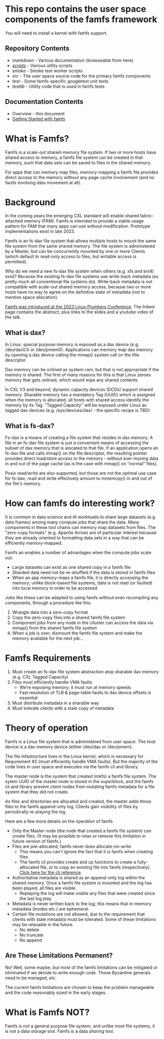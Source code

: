 
# This repo contains the user space components of the famfs framework

You will need to install a kernel with famfs support. 

## Repository Contents


* *markdown* - Various documentation (browseable from here)
* [*scripts*](scripts/README.md) - Various utility scripts
* *smoke* - Smoke test worker scripts
* *src* - The user space source code for the primary famfs components
* *test* - Some famfs-specific googletest unit tests
* *testlib* - Utility code that is used in famfs tests

## Documentation Contents

* Overview - this document
* [Getting Started with famfs](markdown/getting-started.md)

# What is Famfs?

Famfs is a scale-out shared-memory file system. If two or more hosts have shared access
to memory, a famfs file system can be created in that memory, such that data sets can be
saved to files in the shared memory.

For apps that can memory map files, memory-mapping a famfs file provides direct access to
the memory without any page cache involvement (and no faults involving data movement at all).

# Background

In the coming years the emerging CXL standard will enable shared fabric-attached
memory (FAM). Famfs is intended to provide a viable usage pattern for FAM that many apps
can use without modification. Prototype implementations exist in late 2023.

Famfs is an fs-dax file system that allows multiple hosts to mount the same file system
from the same shared memory. The file system is administered by a Master, but can
be concurrently mounted by one or more Clients (which default to read-only access to files,
but writable access is permitted).

Why do we need a new fs-dax file system when others (e.g. xfs and ext4) exist? Because the existing
fs-dax file systems use write-back metadata (as pretty much all conventional file systems do).
Write-back metadata is not compatible with scale-out shared memory access, because two or more hosts
have no way to agree on the definitive state of metadata (not to mention space allocation).

[Famfs was introduced at the 2023 Linux Plumbers Conference](https://lpc.events/event/17/contributions/1455/).
The linked page contains the abstract, plus links to the slides and a
youtube video of the talk.

## What is dax?
In Linux, special purpose memory is exposed as a dax device (e.g. /dev/dax0.0 or /dev/pmem0).
Applications can memory map dax memory by opening a dax device calling the mmap() system call
on the fille descriptor.

Dax memory can be onlined as system-ram, but that is not appropriate if the memory is
shared. The first of many reasons for this is that Linux zeroes memory that gets onlined,
which would wipe any shared contents.

In CXL V3 and beyond, dynamic capacity devices (DCDs) support shared memory. Sharable memory
has a mandatory Tag (UUID) which is assigned when the memory is allocated;
all hosts with shared access identify the memory by its Tag.
"Tagged Capacity" will be exposed under Linux as tagged dax devices
(e.g. /sys/devices/dax/<tag> - the specific recipe is TBD)

## What is fs-dax?

Fs-dax is a means of creating a file system that resides in dax memory. A file in an fs-dax
file system is just a convenient means of accessing the subset of dax memory that is alocated
to that file. If an application opens an
fs-dax file and calls mmap() on the file descriptor, the resulting pointer provides direct
load/store access to the memory - without
ever moving data in and out of the page cache (as is the case with mmap() on "normal" files).

Posix read/write are also supported, but those are not the optimal use case for fs-dax;
read and write effectively amount to mmemcpy() in and out of the file's memory. 


# How can famfs do interesting work?

It is common in data science and AI workloads to share large datasets (e.g. data frames)
among many compute jobs that share the data. Many components in these tool chains can
memory map datasets from files. The "zero-copy formats" (e.g. Apache Arrow) are of 
particular interest because they are already oriented to formatting data sets in a way
that can be efficiently memory-mapped.

Famfs an enables a number of advantages when the compute jobs scale out:

* Large datasets can exist as one shared copy in a famfs file
* Sharded data need not be re-shuffled if the data is stored in famfs files
* When an app memory-maps a famfs file, it is directly accessing the memory;
  unlike block-based file systems, data is not read (or faulted) into local memory
  in order to be accessed

Jobs like these can be adapted to using famfs without even recompiling any components,
through a procedure like this.

1. Wrangle data into a zero-copy format
2. Copy the zero-copy files into a shared famfs file system
3. Component jobs from any node in the clluster can access the data via mmap() from the
   shared famfs file system
4. When a job is over, dismount the famfs file system and make the memory available for
   the next job...

# Famfs Requirements

1. Must create an fs-dax file system abstraction atop sharable dax memory
   (e.g. CXL Tagged Capacity)
2. Files must efficiently handle VMA faults
     - We’re exposing memory; it must run at memory speeds
     - Fast resolution of TLB & page-table faults to dax device offsets is essential
3. Must distribute metadata in a sharable way
4. Must tolerate clients with a stale copy of metadata

# Theory of operation

Famfs is a Linux file system that is administered from user space. The host device
is a dax memory device (either /dev/dax or /dev/pmem).

The file infastructure lives in the Linux kernel, which is necessary for Requirement #2
(must efficiently handle VMA faults). But the majority of the code lives in user space
and executes via the famfs cli and library.

The master node is the system that created (mkfs) a famfs file system. The sytem UUID of the
master node is stored in the superblock, and the famfs cli and library prevent client nodes
from mutating famfs metadata for a file system that they did not create.

As files and directories are allocated and created, the master adds those files to the
famfs append-only log. Clients gain visibility of files by periodically re-playing the
log.

Here are a few more details on the operation of famfs

* Only the Master node (the node that created a famfs file system) can create files.
  (It may be possible to relax or remove this limitation in future version of famfs.)
* Files are pre-allocated; famfs never does allocate-on-write
    - This means you can't ignore the fact that it is famfs when creating files
    - The famfs cli provides create and cp functions to create a fully-alllocated file,
      or to copy an existing file into famfs (respectively).
      [Click here for the cli reference](markdown/famfs-cli-reference.md).
* Authoritative metadata is shared as an append-only log within the shared memory. Once
  a famfs file system is mounted and the log has been played, all files are visible.
    - Replaying the log will make visible any files that were created since the last log play
* Metadata is never written back to the log; this means that in-memory metadata (inodes etc.)
  are ephemeral.
* Certain file mutations are not allowed, due to the requirement that clients with stale
  metadata must be tolerated. Some of these limitations may be relaxable in the future.
    - No delete
    - No truncate
    - No append

## Are These Limitations Permanent?

No! Well, some maybe, but most of the famfs limitations can be mitigated or eliminated if
we decide to write enough code. Those Byzantine generals need to be managed, etc.

The current famfs limitations are chosen to keep the problem manageable and the code
reasonably sized in the early stages.

# What is Famfs NOT?

Famfs is not a general purpose file system, and unlike most file systems, it is not a data
storage tool. Famfs is a data *sharing* tool.

